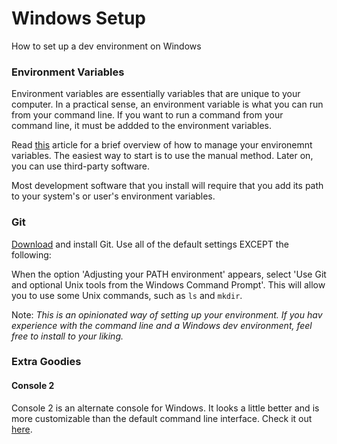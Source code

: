 # Windows Setup
How to set up a dev environment on Windows

### Environment Variables

Environment variables are essentially variables that are unique to your computer.  In a practical sense, an environment variable is what you can run from your command line.  If you want to run a command from your command line, it must be addded to the environment variables.

Read [this](http://www.itechtics.com/customize-windows-environment-variables/) article for a brief overview of how to manage your environemnt variables.  The easiest way to start is to use the manual method.  Later on, you can use third-party software.

Most development software that you install will require that you add its path to your system's or user's environment variables.

### Git

[Download](http://git-scm.com/download/win) and install Git.  Use all of the default settings EXCEPT the following:

When the option 'Adjusting your PATH environment' appears, select 'Use Git and optional Unix tools from the Windows Command Prompt'.  This will allow you to use some Unix commands, such as `ls` and `mkdir`.

Note: *This is an opinionated way of setting up your environment.  If you hav experience with the command line and a Windows dev environment, feel free to install to your liking.*


### Extra Goodies

#### Console 2

Console 2 is an alternate console for Windows.  It looks a little better and is more customizable than the default command line interface.  Check it out [here](http://sourceforge.net/projects/console/).

